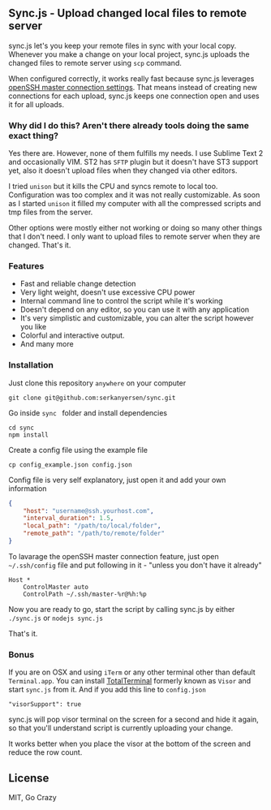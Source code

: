 ## Sync.js - Upload changed local files to remote server
sync.js let's you keep your remote files in sync with your local copy. Whenever you make a change on your local project, sync.js uploads the changed files to remote server using `scp` command.

When configured correctly, it works really fast because sync.js leverages [openSSH master connection settings](http://protempore.net/~calvins/howto/ssh-connection-sharing/). That means instead of creating new connections for each upload, sync.js keeps one connection open and uses it for all uploads.

### Why did I do this? Aren't there already tools doing the same exact thing?
Yes there are. However, none of them fulfills my needs. I use Sublime Text 2 and occasionally VIM. ST2 has `SFTP` plugin but it doesn't have ST3 support yet, also it doesn't upload files when they changed via other editors.

I tried `unison` but it kills the CPU and syncs remote to local too. Configuration was too complex and it was not really customizable. As soon as I started `unison` it filled my computer with all the compressed scripts and tmp files from the server.

Other options were mostly either not working or doing so many other things that I don't need. I only want to upload files to remote server when they are changed. That's it. 

### Features

- Fast and reliable change detection
- Very light weight, doesn't use excessive CPU power
- Internal command line to control the script while it's working
- Doesn't depend on any editor, so you can use it with any application
- It's very simplistic and customizable, you can alter the script however you like
- Colorful and interactive output.
- And many more

### Installation 
Just clone this repository `anywhere` on your computer

```
git clone git@github.com:serkanyersen/sync.git
```
Go inside `sync	` folder and install dependencies

```
cd sync
npm install
```
Create a config file using the example file

```
cp config_example.json config.json
```
Config file is very self explanatory, just open it and add your own information

```json
{
    "host": "username@ssh.yourhost.com",
    "interval_duration": 1.5,
    "local_path": "/path/to/local/folder",
    "remote_path": "/path/to/remote/folder"
}
```
To lavarage the openSSH master connection feature, just open `~/.ssh/config` file
and put following in it - "unless you don't have it already"

```
Host *
    ControlMaster auto
    ControlPath ~/.ssh/master-%r@%h:%p
```
Now you are ready to go, start the script by calling sync.js by either `./sync.js` or `nodejs sync.js`

That's it.

### Bonus
If you are on OSX and using `iTerm` or any other terminal other than default `Terminal.app`. You can install [TotalTerminal](http://totalterminal.binaryage.com/) formerly known as `Visor` and start `sync.js` from it. And if you add this line to `config.json`

```
"visorSupport": true
```
sync.js will pop visor terminal on the screen for a second and hide it again, so that you'll understand script is currently uploading your change.

It works better when you place the visor at the bottom of the screen and reduce the row count.



## License
MIT, Go Crazy

